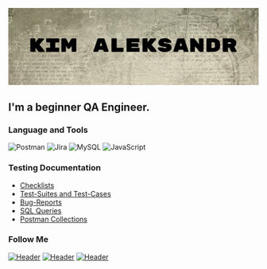 [![Header](https://github.com/trustq/trustq/blob/main/assets/headerlogo.jpg)](https://github.com/trustq)
## I'm a beginner QA Engineer.  


### Language and Tools
![Postman](https://img.shields.io/badge/-Postman-090909?style=flat-square&logo=postman&Color=FF6600)
![Jira](https://img.shields.io/badge/-Jira-090909?style=flat-square&logo=jira&Color=47C5FB)
![MySQL](https://img.shields.io/badge/-MySQL-090909?style=flat-square&logo=mysql&Color=#008080)
![JavaScript](https://img.shields.io/badge/-JavaScript-090909?style=flat-square&logo=JavaScript&Color=E9D54D)

### Testing Documentation

- [Checklists](https://github.com/artichokeee/checklist)
- [Test-Suites and Test-Cases](https://github.com/artichokeee/test-cases)
- [Bug-Reports](https://github.com/artichokeee/bug-reports)
- [SQL Queries](https://github.com/artichokeee/SQL)
- [Postman Collections](https://github.com/artichokeee/postman)

### Follow Me
[![Header](https://img.shields.io/badge/Vkontakte-090909?style=for-the-badge&logo=Vk&logoColor=4F7DB3)](https://vk.com/trustq)
[![Header](https://img.shields.io/badge/Instagram-090909?style=for-the-badge&logo=instagram&logoColor=9939a3)](https://www.instagram.com/theblegh)
[![Header](https://img.shields.io/badge/Telegram-090909?style=for-the-badge&logo=telegram&logoColor=31a5db)](https://t.me/meshugahhsux)
